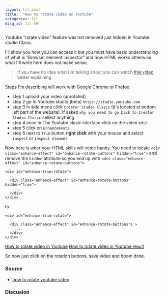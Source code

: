 ```yaml
---
layout: til_post
title:  "How to rotate video on Youtube"
categories: til
disq_id: til-69
---
```


Youtube "rotate video" feature was not removed just hidden in Youtube studio Clasic.

I'll show you
how you can access it but you must have basic understanding of what is
"Browser element inspector" and how HTML works otherwise what I'll write
here does not make sense.


> If you have no idea what I'm talking about you can watch [this video](https://www.youtube.com/watch?v=DFAuLyaPmxg) better explaining 

Steps I'm describing  will work with Google Chrome or Firefox.


* step 1 upload your video (unrotated)
* step 2 go to Youtube studio (beta) `https://studio.youtube.com`
* step 3 in side menu click `Creator Studio Clasic` (It's located at bottom left part of the website). If asked `why you need to go back to Creator Studio Clasic` sellect anything.
* step 4 once in The Youtube clasic interface click on the video `edit`
* step 5 click on `Enhancements`
* step 6 next to `Trim` button **right click** with your mouse and select `inspect` or `inspect element`

Now here is wher your HTML skills will come handy.
You need to locate `<div class="enhance-effect" id="enhance-rotate-buttons" hidden="true">`
and remove the `hidden` attribute so you end up with `<div class="enhance-effect" id="enhance-rotate-buttons">`


```
<div id="enhance-trim-rotate">
  ...
  <div class="enhance-effect" id="enhance-rotate-buttons" hidden="true">
    ...
  </div>
</div>
```


to

```
<div id="enhance-trim-rotate">
  ...
  <div class="enhance-effect" id="enhance-rotate-buttons"s >
    ...
  </div>
</div>
```

[How to rotate video in Youtube](https://raw.githubusercontent.com/equivalent/equivalent.github.io/master/assets/2019/youtube-rotate-video-1.png)
[How to rotate video in Youtube result](https://raw.githubusercontent.com/equivalent/equivalent.github.io/master/assets/2019/youtube-rotate-video-2.png)




So now just click on the rotation buttons, save video and boom done.


### Source

* [how to rotate youtube video](https://www.youtube.com/watch?v=DFAuLyaPmxg)

### Discusion

